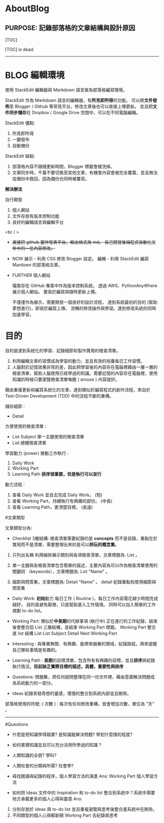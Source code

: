 AboutBlog
==

PURPOSE: 記錄部落格的文章結構與設計原因
--

[TOC]

[TOC] is dead.

* * * * * * * * * * * * * * * * * * * * * * * * * * * * * * * * * * * * * * * 
# BLOG 編輯環境

使用 StackEdit 編輯器與 Markdown 語言做為部落格編寫環境。

StackEdit 
作為 Markdown 語言的編輯器，有**所見即所得**的功能。
可以將**文件發佈**至 Blogger / Github 等常見平台，修改文章後也可以直接上傳更新。
並且把**文件同步儲存**在 Dropbox / Google Drive 空間中，可以在不同電腦編輯。

StackEdit 優點:
1. 所見即所得
2. 一鍵發布
3. 自動備份

StackEdit 缺點:
1. 部落格內容不跟隨更新時間，Blogger 標籤會被洗掉。
2. 文章同步時，千萬不要切換至其他文章，有機會內容會被完全覆蓋，並且無法從備份中救回，因為備份也同時被覆寫。

**解決辦法**

自行開發

 1. 個人網站 
 2. 文件存放有版本控制功能
 3. 良好的編輯語言與編輯平台

<br / >

* ~~直接把 github 當作發表平台，輸出格式為 md。
 自己開發後端程式自動化文件中的一些內容修改。~~
 
* NOW 
  展示 - 利用 CSS 修改 Blogger 設定。
  編輯 - 利用 StackEdit 編寫 Mardown 的部落格文章。
 
* FURTHER
  個人網站
  
  檔案存在 GitHub 專案中作為版本控制系統。
  透過 AWS、PythonAnyWhere 展示個人網站。
  要易於編寫與隨時更新上傳。
  
  不僅僅作為展示，需要開發一個良好的設計流程，
  達到系統最初的目的 (幫助夢想進行)，即易於編寫上傳，
  流暢的修改操作與學習。達到修改系統的同時加速學習。


# 目的

目的是達到系統化的學習、記錄細節和製作實用的檢查清單。

 1. 利用編輯文章的習慣成為學習的動力，並且有效的培養每日工作習慣。
 2. 人腦對於記憶效果非常的差，因此把學習後的內容存在電腦裡藉由一層一層的檢查清單，幫助人腦使用已經學過的知識。需要記憶的內容存在電腦裡，使用知識的時候只要瀏覽檢查清單喚醒 ( arouse ) 內容就好。

藉由重複更新和編寫系統化的文章，達到類似於編寫程式的創作流程，來自於 Test-Driven Development (TDD) 中的流程不斷的重構。

儲存細節 :  

* Detail

方便使用的檢查清單 :

* List Subject  單一主題使用的檢查清單
* List 總體檢查清單

學習動力 (power) 推動工作執行 :

 1. Daily Work
 2. Working Part
 3. Learning Path **排序很重要，但是執行可以並行**

動力流程 :
1. 查看 Daily Work 並且去完成 Daily Work。 (短)
2. 查看 Working Part，持續執行有興趣的部份。 (中長)
3. 查看 Learning Path，更清楚目標。 (長遠)
 
#文章類型
 
文章類型分為:

* Checklist 3層結構:
檢查清單需要紀錄的是 **concepts** 而不是目錄，重點在於實用而不是清單，需要整理出來的是可以**把玩的概念集**。

1. 只列出名稱 利用縮排展示類別與各項檢查清單，文章標題為: List 。

2. 單一主題與各檢查清單包含簡單的描述，主要內容為可以作為檢查清單使用的關鍵詞 （keywords），文章標題為: List "Name" 。

3. 細節與問答集，文章標題為: Detail "Name" 。
    detail 紀錄重點和使用細節與問答集

* Daily Work:  **初始**動力
每日工作 ( Routine )，每日工作內容需花越少時間完成越好，
目的是避免厭倦，只是幫助進入工作情境。
同時可以加入簡單的工作規劃 to-do list。

* Working Part:  類似於**中長期**的代辦事項 (執行中)
正在進行的工作紀錄，結束後會整合回 List 三層結構，並結束 Working Part 標題。
Working Part 整合進 list 結構
List
List Subject
Detail 
Next Working Part 

* Interesting :  與專業無關、有興趣、能帶來娛樂的領域，紀錄路程，用來提醒自己哪些事情是有趣的。

* Learning Path : **長期**的目標清單，包含所有有興趣的目標，並且**排序**與紀錄執行情況。**目前缺乏實際目標的描述，具體，重要性與排序**

* Questions:
問題集，把任何疑問整理在同一份文件裡，藉由意圖解決問題成為系統動力的一部分。
 
* Ideas
 紀錄突發奇想的靈感，慢慢的整合到系統內部並且刪除。

部落格使用的符號:
( 次數 ) : 每次有任何修改重構，皆會增加次數，單位為 "天" 。

****

#Questions

* 什麼是把知識學得踏實? 是知識能解決問題? 學到什麼樣的程度? 

* 如何累積知識並且可以充分活用所學過的知識 ?

* 人類知識的全貌? 學科?

* 人類社會的分類與所需? 社會學?

* 尋找閱讀與紀錄的程序，個人學習方法的演進
 Ans: Working Part 個人學習方法

* 如何把 Ideas 文件中的 Inspiration 和 to-do list 整合到系統中？系統中需要地方承載更多的個人心得與靈感
 Ans:
 1. 分別存放於 ideas 與 to-do list 並且重複瀏覽與思考後整合進系統中在刪除。
 2. 不同類型的個人心得都新開 Working Part 去紀錄與思考
<!--stackedit_data:
eyJoaXN0b3J5IjpbLTYxNDEzOTY0NiwyMDA2MzgwODE5XX0=
-->